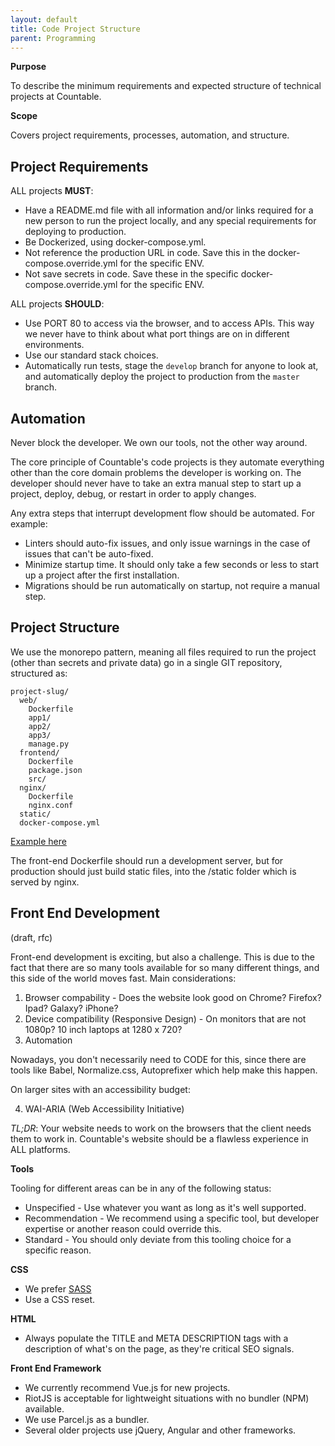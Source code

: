 ```yaml
---
layout: default
title: Code Project Structure
parent: Programming
---
```


**Purpose**

To describe the minimum requirements and expected structure of technical projects at Countable.

**Scope**

Covers project requirements, processes, automation, and structure.

## Project Requirements

ALL projects **MUST**:

  - Have a README.md file with all information and/or links required for
    a new person to run the project locally, and any special
    requirements for deploying to production.
  - Be Dockerized, using docker-compose.yml.
  - Not reference the production URL in code. Save this in the
    docker-compose.override.yml for the specific ENV.
  - Not save secrets in code. Save these in the specific
    docker-compose.override.yml for the specific ENV.

ALL projects **SHOULD**:

  - Use PORT 80 to access via the browser, and to access APIs. This way
    we never have to think about what port things are on in different
    environments.
  - Use our standard stack choices.
  - Automatically run tests, stage the `develop` branch for anyone to
    look at, and automatically deploy the project to production from the
    `master` branch.

## Automation

Never block the developer. We own our tools, not the other way around.

The core principle of Countable's code projects is they automate
everything other than the core domain problems the developer is working
on. The developer should never have to take an extra manual step to
start up a project, deploy, debug, or restart in order to apply changes.

Any extra steps that interrupt development flow should be automated. For
example:

  - Linters should auto-fix issues, and only issue warnings in the case
    of issues that can't be auto-fixed.
  - Minimize startup time. It should only take a few seconds or less to
    start up a project after the first installation.
  - Migrations should be run automatically on startup, not require a
    manual step.

## Project Structure

We use the monorepo pattern, meaning all files required to run the
project (other than secrets and private data) go in a single GIT
repository, structured as:

    project-slug/
      web/
        Dockerfile
        app1/
        app2/
        app3/
        manage.py
      frontend/
        Dockerfile
        package.json
        src/
      nginx/
        Dockerfile
        nginx.conf
      static/
      docker-compose.yml

[Example here](https://github.com/countable-web/countable-modern-django)

The front-end Dockerfile should run a development server, but for
production should just build static files, into the /static folder which
is served by nginx.

## Front End Development

(draft, rfc)

Front-end development is exciting, but also a challenge. This is due to
the fact that there are so many tools available for so many different
things, and this side of the world moves fast. Main considerations:

1.  Browser compability - Does the website look good on Chrome? Firefox?
    Ipad? Galaxy? iPhone?
2.  Device compatibility (Responsive Design) - On monitors that are not
    1080p? 10 inch laptops at 1280 x 720?
3.  Automation

Nowadays, you don't necessarily need to CODE for this, since there are
tools like Babel, Normalize.css, Autoprefixer which help make this
happen.

On larger sites with an accessibility budget:

4.  WAI-ARIA (Web Accessibility Initiative)

*TL;DR*: Your website needs to work on the browsers that the client
needs them to work in. Countable's website should be a flawless
experience in ALL platforms.

**Tools**

Tooling for different areas can be in any of the following status:

  - Unspecified - Use whatever you want as long as it's well supported.
  - Recommendation - We recommend using a specific tool, but developer
    expertise or another reason could override this.
  - Standard - You should only deviate from this tooling choice for a
    specific reason.

**CSS**

  - We prefer [SASS](https://sass-lang.com/)
  - Use a CSS reset.

**HTML**

  - Always populate the TITLE and META DESCRIPTION tags with a
    description of what's on the page, as they're critical SEO signals.

**Front End Framework**

  - We currently recommend Vue.js for new projects.
  - RiotJS is acceptable for lightweight situations with no bundler
    (NPM) available.
  - We use Parcel.js as a bundler.
  - Several older projects use jQuery, Angular and other frameworks.
